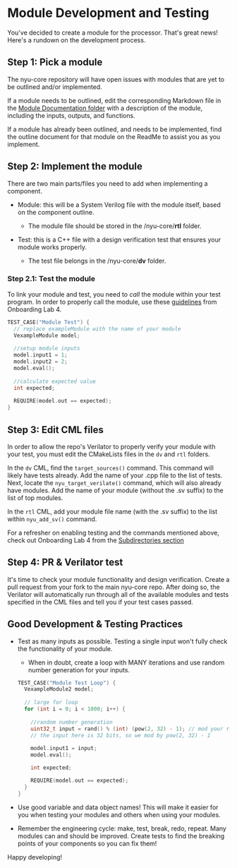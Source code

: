 # Module Development and Testing

You've decided to create a module for the processor. That's great news! Here's a rundown on the development process.

## Step 1: Pick a module
The nyu-core repository will have open issues with modules that are yet to be outlined and/or implemented. 

If a module needs to be outlined, edit the corresponding Markdown file in the [Module Documentation folder](https://github.com/NYU-Processor-Design/nyu-core/tree/main/Documentation/01_Module_Docs) with a description of the module, including the inputs, outputs, and functions.

If a module has already been outlined, and needs to be implemented, find the outline document for that module on the ReadMe to assist you as you implement.

## Step 2: Implement the module
There are two main parts/files you need to add when implementing a component.
+ Module: this will be a System Verilog file with the module itself, based on the component outline.

  + The module file should be stored in the /nyu-core/**rtl** folder.
+ Test: this is a C++ file with a design verification test that ensures your module works properly.

  + The test file belongs in the /nyu-core/**dv** folder.

### Step 2.1: Test the module
To link your module and test, you need to *call* the module within your test program. In order to properly call the module, use these [guidelines](https://nyu-processor-design.github.io/getting_started/onboarding/05_verification2.html#adapting-the-test-cases) from Onboarding Lab 4.
```cpp
TEST_CASE("Module Test") {
  // replace exampleModule with the name of your module
  VexampleModule model;
  
  //setup module inputs
  model.input1 = 1;
  model.input2 = 2;
  model.eval();
  
  //calculate expected value
  int expected;
  
  REQUIRE(model.out == expected);
}
```

## Step 3: Edit CML files
In order to allow the repo's Verilator to properly verify your module with your test, you must edit the CMakeLists files in the `dv` and `rtl` folders.

In the `dv` CML, find the `target_sources()` command. This command will likely have tests already. Add the name of your .cpp file to the list of tests. Next, locate the `nyu_target_verilate()` command, which will also already have modules. Add the name of your module (without the .sv suffix) to the list of top modules.

In the `rtl` CML, add your module file name (with the .sv suffix) to the list within `nyu_add_sv()` command.

For a refresher on enabling testing and the commands mentioned above, check out Onboarding Lab 4 from the [Subdirectories section](https://nyu-processor-design.github.io/getting_started/onboarding/05_verification2.html#subdirectories-and-nyu_-commands)

## Step 4: PR & Verilator test
It's time to check your module functionality and design verification. Create a pull request from your fork to the main nyu-core repo. After doing so, the Verilator will automatically run through all of the available modules and tests specified in the CML files and tell you if your test cases passed.

## Good Development & Testing Practices
+ Test as many inputs as possible. Testing a single input won't fully check the functionality of your module.

  + When in doubt, create a loop with MANY iterations and use random number generation for your inputs.
  ```cpp
  TEST_CASE("Module Test Loop") {
    VexampleModule2 model;
    
    // large for loop
    for (int i = 0; i < 1000; i++) {
    
      //random number generation
      uint32_t input = rand() % (int) (pow(2, 32) - 1); // mod your random number by the largest possible value of the input size
      // the input here is 32 bits, so we mod by pow(2, 32) - 1
      
      model.input1 = input;
      model.eval();
  
      int expected;
  
      REQUIRE(model.out == expected);
    }
  }
  ```
  
+ Use good variable and data object names! This will make it easier for you when testing your modules and others when using your modules.
+ Remember the engineering cycle: make, test, break, redo, repeat. Many modules can and should be improved. Create tests to find the breaking points of your components so you can fix them!

Happy developing!
